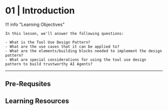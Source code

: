 # 01 | Introduction

!!! info "Learning Objectives"

    In this lesson, we'll answer the following questions:

    - What is the Tool Use Design Pattern? 
    - What are the use cases that it can be applied to? 
    - What are the elements/building blocks needed to implement the design pattern? 
    - What are special considerations for using the tool use design pattern to build trustworthy AI Agents? 


---

## Pre-Requsites


## Learning Resources